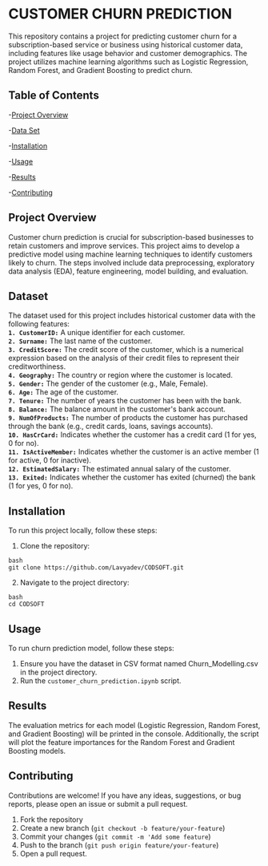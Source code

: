 # CUSTOMER CHURN PREDICTION

This repository contains a project for predicting customer churn for a subscription-based service or business using historical customer data, including features like usage behavior and customer demographics. The project utilizes machine learning algorithms such as Logistic Regression, Random Forest, and Gradient Boosting to predict churn.

## Table of Contents

-[Project Overview](#project-overview)

-[Data Set](#data-set)

-[Installation](#installation)

-[Usage](#usage)

-[Results](#results)

-[Contributing](#contributing)


## Project Overview

Customer churn prediction is crucial for subscription-based businesses to retain customers and improve services. This project aims to develop a predictive model using machine learning techniques to identify customers likely to churn. The steps involved include data preprocessing, exploratory data analysis (EDA), feature engineering, model building, and evaluation.

## Dataset

The dataset used for this project includes historical customer data with the following features:<br/>
__`1. CustomerID:`__ A unique identifier for each customer.<br/>
__`2. Surname:`__ The last name of the customer.<br/>
__`3. CreditScore:`__ The credit score of the customer, which is a numerical expression based on the analysis of their credit files to represent their creditworthiness.<br/>
__`4. Geography:`__ The country or region where the customer is located.<br/>
__`5. Gender:`__ The gender of the customer (e.g., Male, Female).<br/>
__`6. Age:`__ The age of the customer.<br/>
__`7. Tenure:`__ The number of years the customer has been with the bank.<br/>
__`8. Balance:`__ The balance amount in the customer's bank account.<br/>
__`9. NumOfProducts:`__ The number of products the customer has purchased through the bank (e.g., credit cards, loans, savings accounts).<br/>
__`10. HasCrCard:`__ Indicates whether the customer has a credit card (1 for yes, 0 for no).<br/>
__`11. IsActiveMember:`__ Indicates whether the customer is an active member (1 for active, 0 for inactive).<br/>
__`12. EstimatedSalary:`__ The estimated annual salary of the customer.<br/>
__`13. Exited:`__ Indicates whether the customer has exited (churned) the bank (1 for yes, 0 for no).

## Installation

To run this project locally, follow these steps:<br/>
1. Clone the repository:
```
bash
git clone https://github.com/Lavyadev/CODSOFT.git
```
2. Navigate to the project directory:
```
bash
cd CODSOFT
```

## Usage 

To run churn prediction model, follow these steps:<br/>
1. Ensure you have the dataset in CSV format named Churn_Modelling.csv in the project directory.<br/>
2. Run the `customer_churn_prediction.ipynb` script.

## Results

The evaluation metrics for each model (Logistic Regression, Random Forest, and Gradient Boosting) will be printed in the console. Additionally, the script will plot the feature importances for the Random Forest and Gradient Boosting models.

## Contributing

Contributions are welcome! If you have any ideas, suggestions, or bug reports, please open an issue or submit a pull request.<br/>
1. Fork the repository<br/>
2. Create a new branch (`git checkout -b feature/your-feature`)<br/>
3. Commit your changes (`git commit -m 'Add some feature`)<br/>
4. Push to the branch (`git push origin feature/your-feature`)<br/>
5. Open a pull request.






